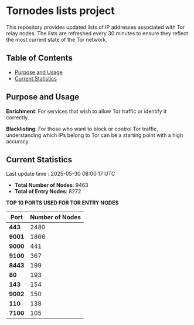 # Tornodes lists project

This repository provides updated lists of IP addresses associated with Tor relay nodes. The lists are refreshed every 30 minutes to ensure they reflect the most current state of the Tor network.

## Table of Contents

- [Purpose and Usage](#purpose-and-usage)
- [Current Statistics](#current-statistics)


## Purpose and Usage

**Enrichment**: For services that wish to allow Tor traffic or identify it correctly.

**Blacklisting**: For those who want to block or control Tor traffic, understanding which IPs belong to Tor can be a starting point with a high accuracy.

## Current Statistics

Last update time : 2025-05-30 08:00:17 UTC

- **Total Number of Nodes**: 9463
- **Total of Entry Nodes**: 8272

**TOP 10 PORTS USED FOR TOR ENTRY NODES**

| **Port** | **Number of Nodes** |
|------|-----------------|
| **443**   | 2480  |
| **9001**   | 1866  |
| **9000**   | 441  |
| **9100**   | 367  |
| **8443**   | 199  |
| **80**   | 193  |
| **143**   | 154  |
| **9002**   | 150  |
| **110**   | 138  |
| **7100**   | 105  |

